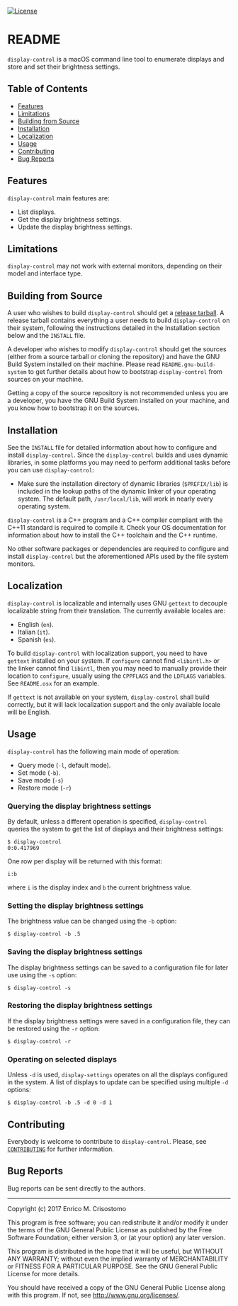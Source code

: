 [![License](https://img.shields.io/badge/license-GPL--3.0-blue.svg?style=flat)](https://github.com/emcrisostomo/fswatch/blob/master/LICENSE)

README
======

`display-control` is a macOS command line tool to enumerate displays and store
and set their brightness settings.

Table of Contents
-----------------

  * [Features](#features)
  * [Limitations](#limitations)
  * [Building from Source](#building-from-source)
  * [Installation](#installation)
  * [Localization](#localization)
  * [Usage](#usage)
  * [Contributing](#contributing)
  * [Bug Reports](#bug-reports)

Features
--------

`display-control` main features are:

  * List displays.
  * Get the display brightness settings.
  * Update the display brightness settings.

Limitations
-----------

`display-control` may not work with external monitors, depending on their model
and interface type.

Building from Source
--------------------

A user who wishes to build `display-control` should get a
[release tarball][release].  A release tarball contains everything a user needs
to build `display-control` on their system, following the instructions detailed
in the Installation section below and the `INSTALL` file.

A developer who wishes to modify `display-control` should get the sources
(either from a source tarball or cloning the repository) and have the GNU Build
System installed on their machine.  Please read `README.gnu-build-system` to get
further details about how to bootstrap `display-control` from sources on your
machine.

Getting a copy of the source repository is not recommended unless you are a
developer, you have the GNU Build System installed on your machine, and you know
how to bootstrap it on the sources.

[release]: https://github.com/emcrisostomo/display-control/releases

Installation
------------

See the `INSTALL` file for detailed information about how to configure and
install `display-control`.  Since the `display-control` builds and uses dynamic
libraries, in some platforms you may need to perform additional tasks before you
can use `display-control`:

  * Make sure the installation directory of dynamic libraries (`$PREFIX/lib`) is
    included in the lookup paths of the dynamic linker of your operating system.
    The default path, `/usr/local/lib`, will work in nearly every operating
    system.

`display-control` is a C++ program and a C++ compiler compliant with the C++11
standard is required to compile it.  Check your OS documentation for information
about how to install the C++ toolchain and the C++ runtime.

No other software packages or dependencies are required to configure and install
`display-control` but the aforementioned APIs used by the file system monitors.

Localization
------------

`display-control` is localizable and internally uses GNU `gettext` to decouple
localizable string from their translation.  The currently available locales are:

  * English (`en`).
  * Italian (`it`).
  * Spanish (`es`).

To build `display-control` with localization support, you need to have `gettext`
installed on your system.  If `configure` cannot find `<libintl.h>` or the
linker cannot find `libintl`, then you may need to manually provide their
location to `configure`, usually using the `CPPFLAGS` and the `LDFLAGS`
variables.  See `README.osx` for an example.

If `gettext` is not available on your system, `display-control` shall build
correctly, but it will lack localization support and the only available locale
will be English.

Usage
-----

`display-control` has the following main mode of operation:

  * Query mode (`-l`, default mode).
  * Set mode (`-b`).
  * Save mode (`-s`)
  * Restore mode (`-r`)

### Querying the display brightness settings

By default, unless a different operation is specified, `display-control` queries
the system to get the list of displays and their brightness settings:

    $ display-control
    0:0.417969

One row per display will be returned with this format:

    i:b

where `i` is the display index and `b` the current brightness value.

### Setting the display brightness settings

The brightness value can be changed using the `-b` option:

    $ display-control -b .5

### Saving the display brightness settings

The display brightness settings can be saved to a configuration file for later
use using the `-s` option:

    $ display-control -s

### Restoring the display brightness settings

If the display brightness settings were saved in a configuration file, they can
be restored using the `-r` option:

    $ display-control -r

### Operating on selected displays

Unless `-d` is used, `display-settings` operates on all the displays configured
in the system.  A list of displays to update can be specified using multiple
`-d` options:

    $ display-control -b .5 -d 0 -d 1

Contributing
------------

Everybody is welcome to contribute to `display-control`.  Please, see
[`CONTRIBUTING`][contrib] for further information.

[contrib]: CONTRIBUTING.md

Bug Reports
-----------

Bug reports can be sent directly to the authors.

-----

Copyright (c) 2017 Enrico M. Crisostomo

This program is free software; you can redistribute it and/or modify it under
the terms of the GNU General Public License as published by the Free Software
Foundation; either version 3, or (at your option) any later version.

This program is distributed in the hope that it will be useful, but WITHOUT ANY
WARRANTY; without even the implied warranty of MERCHANTABILITY or FITNESS FOR A
PARTICULAR PURPOSE.  See the GNU General Public License for more details.

You should have received a copy of the GNU General Public License along with
this program.  If not, see <http://www.gnu.org/licenses/>.
